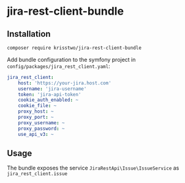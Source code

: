 # jira-rest-client-bundle

## Installation
```bash
composer require krisstwo/jira-rest-client-bundle
```
Add bundle configuration to the symfony project in `config/packages/jira_rest_client.yaml`:
```yaml
jira_rest_client:
    host: 'https://your-jira.host.com'
    username: 'jira-username'
    token: 'jira-api-token'
    cookie_auth_enabled: ~
    cookie_file: ~
    proxy_host: ~
    proxy_port: ~
    proxy_username: ~
    proxy_password: ~
    use_api_v3: ~
```
## Usage
The bundle exposes the service `JiraRestApi\Issue\IssueService` as `jira_rest_client.issue`